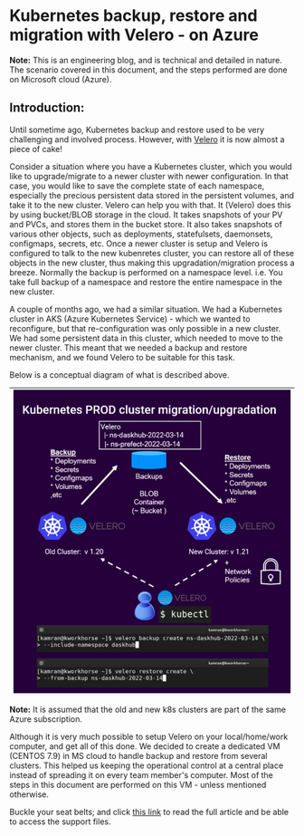 # Kubernetes backup, restore and migration with Velero - on Azure

**Note:** This is an engineering blog, and is technical and detailed in nature. The scenario covered in this document, and the steps performed are done on Microsoft cloud (Azure).

## Introduction:

Until sometime ago, Kubernetes backup and restore used to be very challenging and involved process. However, with [Velero](https://velero.io) it is now almost a piece of cake!

Consider a situation where you have a Kubernetes cluster, which you would like to upgrade/migrate to a newer cluster with newer configuration. In that case, you would like to save the complete state of each namespace, especially the precious persistent data stored in the persistent volumes, and take it to the new cluster. Velero can help you with that. It (Velero) does this by using bucket/BLOB storage in the cloud. It takes snapshots of your PV and PVCs, and stores them in the bucket store. It also takes snapshots of various other objects, such as deployments, statefulsets, daemonsets, configmaps, secrets, etc. Once a newer cluster is setup and Velero is configured to talk to the new kubenretes cluster, you can restore all of these objects in the new cluster, thus making this upgradation/migration process a breeze. Normally the backup is performed on a namespace level. i.e. You take full backup of a namespace and restore the entire namespace in the new cluster.

A couple of months ago, we had a similar situation. We had a Kubernetes cluster in AKS (Azure Kubernetes Service) - which we wanted to reconfigure, but that re-configuration was only possible in a new cluster. We had some persistent data in this cluster, which needed to move to the newer cluster. This meant that we needed a backup and restore mechanism, and we found Velero to be suitable for this task. 

Below is a conceptual diagram of what is described above.

| ![images/velero-backup.png](images/velero-backup.png) |
|-------------------------------------------------------|


**Note:** It is assumed that the old and new k8s clusters are part of the same Azure subscription.

Although it is very much possible to setup Velero on your local/home/work computer, and get all of this done. We decided to create a dedicated VM (CENTOS 7.9) in MS cloud to handle backup and restore from several clusters. This helped us keeping the operational control at a central place instead of spreading it on every team member's computer. Most of the steps in this document are performed on this VM - unless mentioned otherwise. 


Buckle your seat belts; and click [this link](https://github.com/C4IROcean/velero-backup-for-kubernetes/blob/master/README.md) to read the full article and be able to access the support files.

